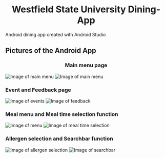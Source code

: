 <h1 align="center"> Westfield State University Dining-App </h1>

Android dining app created with Android Studio

## Pictures of the Android App

### <p align="center">Main menu page 
![Image of main menu](https://i.imgur.com/Z6au6sc.png)
![Image of main menu](https://i.imgur.com/W3LVdxF.png) </p>
### Event and Feedback page
![Image of events](https://i.imgur.com/ORiKfwJ.png)
![Image of feedback](https://i.imgur.com/jKERWXS.png)
### Meal menu and Meal time selection function 
![Image of menu](https://i.imgur.com/vEGBKJC.png)
![Image of meal time selection](https://i.imgur.com/Rfe1QfH.png)
### Allergen selection and Searchbar function 
![Image of allergen selection](https://i.imgur.com/5nSkA0W.png)
![Image of searchbar](https://i.imgur.com/SNCjD7Y.png) 




